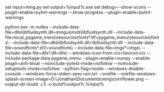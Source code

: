 set input=ming.py
set output=%input%.exe
set debug=--show-scons --plugin-enable=pylint-warnings --show-progress --plugin-enable=pylint-warnings

python.exe -m nuitka --include-data-file=dlls\libfluidsynth.dll=mingus\midi\libfluidsynth.dll --include-data-file=local_pygame_menu\resources\fonts\*.ttf=pygame_menu\resources\fonts\ --include-data-file=dlls\libfluidsynth.dll=libfluidsynth.dll  --include-data-file=soundfonts\*.sf2=soundfonts\ --include-data-file=imgs\*=imgs\ --include-data-file=dlls\*.dll=dlls\ --windows-icon-from-ico=favicon.ico --include-package-data pygame_menu --plugin-enable=numpy  --enable-plugin=anti-bloat --noinclude-pytest-mode=nofollow --noinclude-setuptools-mode=nofollow --python-flag=nosite --windows-disable-console --windows-force-stderr-spec=err.txt --onefile --onefile-windows-splash-screen-image=D:\Jonathan\Documents\ming\cornflower.png --output-dir=build -j 5  -o build\%output% %input%
